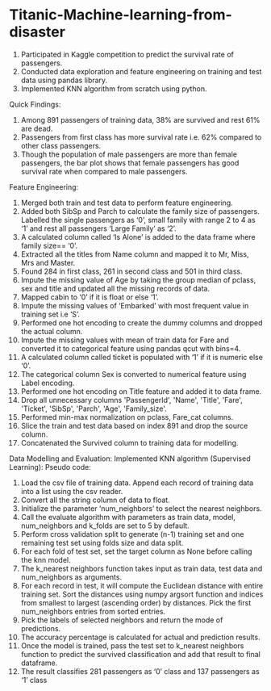 # Titanic-Machine-learning-from-disaster

1. Participated in Kaggle competition to predict the survival rate of passengers.
2. Conducted data exploration and feature engineering on training and test data using pandas library. 
3. Implemented KNN algorithm from scratch using python. 

 
 Quick Findings:
 1.  Among 891 passengers of training data, 38% are survived and rest 61% are dead.
 2.  Passengers from first class has more survival rate i.e. 62% compared to other class passengers.
 3.  Though the population of male passengers are more than female passengers, the bar plot shows that female passengers has good survival rate when compared to male passengers.

 Feature Engineering:
1. Merged both train and test data to perform feature engineering.
2. Added both SibSp and Parch to calculate the family size of passengers. Labelled the single passengers as ‘0’, small family with range 2 to 4 as ‘1’ and rest all passengers ‘Large Family’ as ‘2’.
3. A calculated column called ‘Is Alone’ is added to the data frame where family size== ‘0’.
4. Extracted all the titles from Name column and mapped it to Mr, Miss, Mrs and Master.
5. Found 284 in first class, 261 in second class and 501 in third class.
6. Impute the missing value of Age by taking the group median of pclass, sex and title and updated all the missing records of data.
7. Mapped cabin to ‘0’ if it is float or else ‘1’.
8. Impute the missing values of ‘Embarked’ with most frequent value in training set i.e ‘S’.
9. Performed one hot encoding to create the dummy columns and dropped the actual column.
10. Impute the missing values with mean of train data for Fare and converted it to categorical feature using pandas qcut with bins=4.
11. A calculated column called ticket is populated with ‘1’ if it is numeric else ‘0’.
12. The categorical column Sex is converted to numerical feature using Label encoding.
13. Performed one hot encoding on Title feature and added it to data frame.
14. Drop all unnecessary columns 'PassengerId', 'Name', 'Title', 'Fare', 'Ticket', 'SibSp', 'Parch', 'Age', 'Family_size'.
15. Performed min-max normalization on pclass, Fare_cat columns.
16. Slice the train and test data based on index 891 and drop the source column.
17. Concatenated the Survived column to training data for modelling.


Data Modelling and Evaluation:
Implemented KNN algorithm (Supervised Learning):
Pseudo code:
1. Load the csv file of training data. Append each record of training data into a list using the csv reader.
2. Convert all the string column of data to float.
3. Initialize the parameter ‘num_neighbors’ to select the nearest neighbors.
4. Call the evaluate algorithm with parameters as train data, model, num_neighbors and k_folds are set to 5 by default.
5. Perform cross validation split to generate (n-1) training set and one remaining test set using folds size and data split.
6. For each fold of test set, set the target column as None before calling the knn model.
7. The k_nearest neighbors function takes input as train data, test data and num_neighbors as arguments.
8. For each record in test, it will compute the Euclidean distance with entire training set. Sort the distances using numpy argsort function and indices from smallest to largest
(ascending order) by distances. Pick the first num_neighbors entries from sorted entries.
9. Pick the labels of selected neighbors and return the mode of predictions.
10. The accuracy percentage is calculated for actual and prediction results.
11. Once the model is trained, pass the test set to k_nearest neighbors function to predict the survived classification and add that result to final dataframe.
12. The result classifies 281 passengers as ‘0’ class and 137 passengers as ‘1’ class


